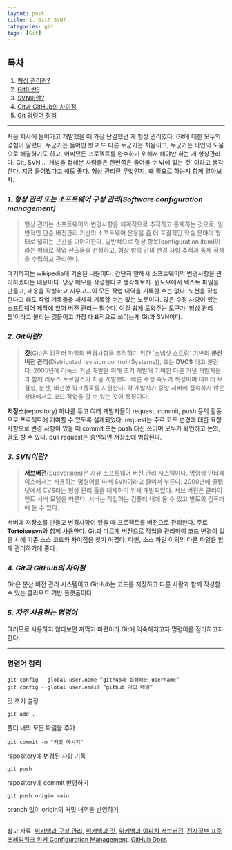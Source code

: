 ```yaml
---
layout: post
title: 1. Git? SVN?
categories: git
tags: [Git]
---
```

## 목차

1. [형상 관리란?](#_1-형상-관리-또는-소프트웨어-구성-관리software-configuration-management_)
2. [Git이란?](#_2-git이란_)
3. [SVN이란?](#_3-svn이란_)
4. [Git과 GitHub의 차이점](#_4-git과-github의-차이점_)
5. [Git 명령어 정리](#github-명령어-정리)

---

처음 회사에 들어가고 개발했을 때 가장 난감했던 게 형상 관리였다. Git에 대한 모두의 경험이 달랐다.
누군가는 들어만 봤고 또 다른 누군가는 처음이고, 누군가는 타인의 도움으로 해결하기도 하고, 어찌됐든 프로젝트를 완수하기 위해서 해야만 하는 게 형상관리다.
Git, SVN .. '개발을 접해본 사람들은 한번쯤은 들어볼 수 밖에 없는 것' 이라고 생각한다.
지금 들어봤다고 해도 좋다. 형상 관리란 무엇인지, 왜 필요로 하는지 함께 알아보자.

### _1. 형상 관리 또는 소프트웨어 구성 관리(Software configuration management)_

> 형상 관리는 소프트웨어의 변경사항을 체계적으로 추적하고 통제하는 것으로, 일반적인 단순 버전관리 기반의 소프트웨어 운용을 좀 더 포괄적인 학술 분야의 형태로 넓히는 근간을 이야기한다. 일반적으로 형상 항목(configuration item)이라는 형태로 작업 산출물을 선정하고, 형상 항목 간의 변경 사항 추적과 통제 정책을 수립하고 관리한다.

  여기까지는 wikipedia에 기술된 내용이다. 간단히 말해서 소프트웨어의 변경사항을 관리하겠다는 내용이다.
당장 메모를 작성한다고 생각해보자. 윈도우에서 텍스트 파일을 만들고, 내용을 작성하고 지우고...이 모든 작업 내역을 기록할 수는 없다. 노션을 작성 한다고 해도 작업 기록들을 세세히 기록할 수는 없는 노릇이다.
많은 수정 사항이 있는 소프트웨어 제작에 있어 버전 관리는 필수다. 이걸 쉽게 도와주는 도구가 '형상 관리 툴'이라고 불리는 것들이고 가장 대표적으로 쓰이는게 Git과 SVN이다.

### _2. Git이란?_

> **[깃](https://git-scm.com/)**(Git)은 컴퓨터 파일의 변경사항을 추적하기 위한 '스냅샷 스트림' 기반의 **분산 버전 관리**(Distributed revision control (Systems)), 또는 **DVCS** 라고 불린다.
> 2005년에 리눅스 커널 개발을 위해 초기 개발에 기여한 다른 커널 개발자들과 함께 리누스 토르발스가 처음 개발했다.
> 빠른 수행 속도가 특징이며 데이터 무결성, 분산, 비선형 워크플로를 지원한다.
> 각 개발자가 중앙 서버에 접속하지 않은 상태에서도 코드 작업을 할 수 있는 것이 특징이다.

**저장소**(repository) 하나를 두고 여러 개발자들이 request, commit, push 등의 활동으로 프로젝트에 기여할 수 있도록 설계되었다.
request는 주로 코드 변경에 대한 요청사항으로 변경 사항이 있을 때 commit 또는 push 대신 쓰이며 모두가 확인하고 논의, 검토 할 수 있다.
pull request는 승인되면 저장소에 병합된다.


### _3. SVN이란?_

> **[서브버전](https://subversion.apache.org/)**(Subversion)은 자유 소프트웨어 버전 관리 시스템이다. 명령행 인터페이스에서는 사용하는 명령어를 따서 SVN이라고 줄여서 부른다. 2000년에 콜랩넷에서 CVS라는 형상 관리 툴을 대체하기 위해 개발되었다.
> 서브 버전은 클라이언트 서버 모델을 따른다. 서버는 작업하는 컴퓨터 내에 둘 수 있고 별도의 컴퓨터에 둘 수 있다.

서버에 저장소를 만들고 변경사항이 있을 때 프로젝트를 버전으로 관리한다. 주로 **Tortoisesvn**와 함께 사용한다.
Git과 다르게 버전으로 작업을 관리하여 코드 변경이 있을 시에 기존 소스 코드와 차이점을 찾기 어렵다.
다만, 소스 파일 이외의 다른 파일을 함께 관리하기에 좋다.


### _4. Git과 GitHub의 차이점_

  Git은 분산 버전 관리 시스템이고 GitHub는 코드를 저장하고 다른 사람과 함께 작성할 수 있는 클라우드 기반 플랫폼이다.

### _5. 자주 사용하는 명령어_

  여러모로 사용하지 않다보면 까먹기 마련이라 Git에 익숙해지고자 명령어를 정리하고자 한다.

---

### **명령어 정리**

```githubexpressionlanguage
git config --global user.name “github에 설정해둔 username”
git config --global user.email “github 가입 메일”
```

깃 초기 설정

```githubexpressionlanguage
git add .
```

폴더 내의 모든 파일을 추가

```githubexpressionlanguage
git commit -m "커밋 메시지"
```

repository에 변경된 사항 기록

```githubexpressionlanguage
git push
```

repository에 commit 반영하기

```githubexpressionlanguage
git push origin main
```

branch 없이 origin의 커밋 내역을 반영하기

---

참고 자료:
[위키백과 구성 관리](https://ko.wikipedia.org/wiki/%EA%B5%AC%EC%84%B1_%EA%B4%80%EB%A6%AC),
[위키백과 깃](https://ko.wikipedia.org/wiki/%EA%B9%83_(%EC%86%8C%ED%94%84%ED%8A%B8%EC%9B%A8%EC%96%B4)),
[위키백과 아파치 서브버전](https://ko.wikipedia.org/wiki/%EC%95%84%ED%8C%8C%EC%B9%98_%EC%84%9C%EB%B8%8C%EB%B2%84%EC%A0%84),
[전자정부 표준프레임워크 위키 Configuration Management](https://www.egovframe.go.kr/wiki/doku.php?id=egovframework:dev2:scm:configuration_management),
[GitHub Docs](https://docs.github.com/ko/get-started/start-your-journey/about-github-and-git)
